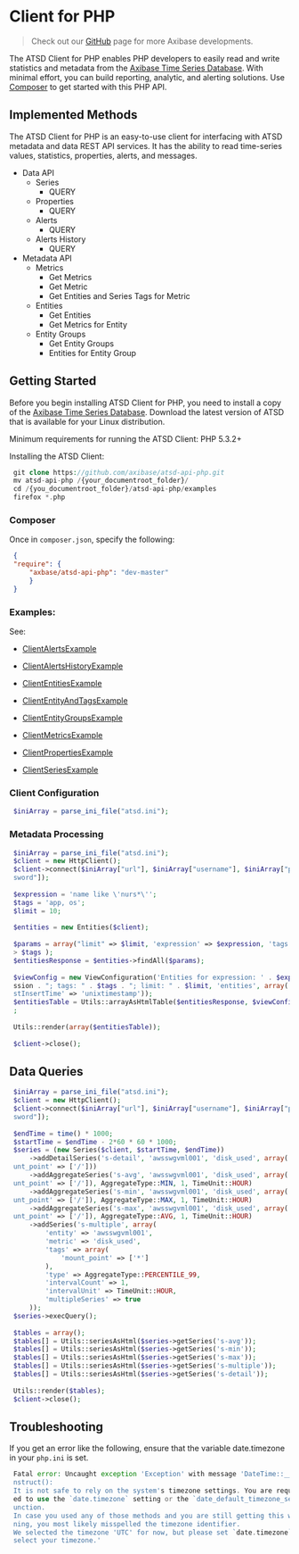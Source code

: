 # Client for PHP

> Check out our [GitHub](https://github.com/axibase/atsd-api-php) page for
more Axibase developments.

The ATSD Client for PHP enables PHP developers to easily read and write
statistics and metadata from the [Axibase Time Series
Database](http://axibase.com/products/axibase-time-series-database/).
With minimal effort, you can build reporting, analytic, and alerting
solutions.
Use [Composer](https://packagist.org/packages/axibase/atsd-api-php) to
get started with this PHP API.

## Implemented Methods

The ATSD Client for PHP is an easy-to-use client for interfacing with
ATSD metadata and data REST API services. It has the ability to read
time-series values, statistics, properties, alerts, and messages.

-   Data API
    -   Series
        -   QUERY
    -   Properties
        -   QUERY
    -   Alerts
        -   QUERY
    -   Alerts History
        -   QUERY
-   Metadata API
    -   Metrics
        -   Get Metrics
        -   Get Metric
        -   Get Entities and Series Tags for Metric
    -   Entities
        -   Get Entities
        -   Get Metrics for Entity
    -   Entity Groups
        -   Get Entity Groups
        -   Entities for Entity Group

## Getting Started

Before you begin installing ATSD Client for PHP, you need to install a
copy of the [Axibase Time Series
Database](http://axibase.com/products/axibase-time-series-database/).
Download the latest version of ATSD that is available for your Linux
distribution.

Minimum requirements for running the ATSD Client: PHP 5.3.2+

Installing the ATSD Client:

```php
 git clone https://github.com/axibase/atsd-api-php.git                    
 mv atsd-api-php /{your_documentroot_folder}/                             
 cd /{you_documentroot_folder}/atsd-api-php/examples                      
 firefox *.php                                                            
```

### **Composer**

Once in `composer.json`, specify the following:

```json
 {                                                                        
 "require": {                                                             
     "axbase/atsd-api-php": "dev-master"                                  
     }                                                                    
 }                                                                        
```

### Examples:

See:

- [ClientAlertsExample](http://htmlpreview.github.io/?https://github.com/axibase/atsd-api-php/blob/master/examples/AlertsExample.html)

- [ClientAlertsHistoryExample](http://htmlpreview.github.io/?https://github.com/axibase/atsd-api-php/blob/master/examples/AlertsHistoryExample.html)

- [ClientEntitiesExample](http://htmlpreview.github.io/?https://github.com/axibase/atsd-api-php/blob/master/examples/EntitiesExample.html)

- [ClientEntityAndTagsExample](http://htmlpreview.github.io/?https://github.com/axibase/atsd-api-php/blob/master/examples/EntityAndTagsExample.html)

- [ClientEntityGroupsExample](http://htmlpreview.github.io/?https://github.com/axibase/atsd-api-php/blob/master/examples/EntityGroupsExample.html)

- [ClientMetricsExample](http://htmlpreview.github.io/?https://github.com/axibase/atsd-api-php/blob/master/examples/MetricsExample.html)

- [ClientPropertiesExample](http://htmlpreview.github.io/?https://github.com/axibase/atsd-api-php/blob/master/examples/PropertiesExample.html)

- [ClientSeriesExample](http://htmlpreview.github.io/?https://github.com/axibase/atsd-api-php/blob/master/examples/SeriesExample.html)

### Client Configuration

```php
 $iniArray = parse_ini_file("atsd.ini");                                  
```

### Metadata Processing

```php
 $iniArray = parse_ini_file("atsd.ini");                                  
 $client = new HttpClient();                                              
 $client->connect($iniArray["url"], $iniArray["username"], $iniArray["pas 
 sword"]);                                                                
                                                                          
 $expression = 'name like \'nurs*\'';                                     
 $tags = 'app, os';                                                       
 $limit = 10;                                                             
                                                                          
 $entities = new Entities($client);                                       
                                                                          
 $params = array("limit" => $limit, 'expression' => $expression, 'tags' = 
 > $tags );                                                               
 $entitiesResponse = $entities->findAll($params);                         
                                                                          
 $viewConfig = new ViewConfiguration('Entities for expression: ' . $expre 
 ssion . "; tags: " . $tags . "; limit: " . $limit, 'entities', array('la 
 stInsertTime' => 'unixtimestamp'));                                      
 $entitiesTable = Utils::arrayAsHtmlTable($entitiesResponse, $viewConfig) 
 ;                                                                        
                                                                          
 Utils::render(array($entitiesTable));                                    
                                                                          
 $client->close();                                                        
```

## Data Queries

```php
 $iniArray = parse_ini_file("atsd.ini");                                  
 $client = new HttpClient();                                              
 $client->connect($iniArray["url"], $iniArray["username"], $iniArray["pas 
 sword"]);                                                                
                                                                          
 $endTime = time() * 1000;                                                
 $startTime = $endTime - 2*60 * 60 * 1000;                                
 $series = (new Series($client, $startTime, $endTime))                    
     ->addDetailSeries('s-detail', 'awsswgvml001', 'disk_used', array('mo 
 unt_point' => ['/']))                                                    
     ->addAggregateSeries('s-avg', 'awsswgvml001', 'disk_used', array('mo 
 unt_point' => ['/']), AggregateType::MIN, 1, TimeUnit::HOUR)             
     ->addAggregateSeries('s-min', 'awsswgvml001', 'disk_used', array('mo 
 unt_point' => ['/']), AggregateType::MAX, 1, TimeUnit::HOUR)             
     ->addAggregateSeries('s-max', 'awsswgvml001', 'disk_used', array('mo 
 unt_point' => ['/']), AggregateType::AVG, 1, TimeUnit::HOUR)             
     ->addSeries('s-multiple', array(                                     
         'entity' => 'awsswgvml001',                                      
         'metric' => 'disk_used',                                         
         'tags' => array(                                                 
             'mount_point' => ['*']                                       
         ),                                                               
         'type' => AggregateType::PERCENTILE_99,                          
         'intervalCount' => 1,                                            
         'intervalUnit' => TimeUnit::HOUR,                                
         'multipleSeries' => true                                         
     ));                                                                  
 $series->execQuery();                                                    
                                                                          
 $tables = array();                                                       
 $tables[] = Utils::seriesAsHtml($series->getSeries('s-avg'));            
 $tables[] = Utils::seriesAsHtml($series->getSeries('s-min'));            
 $tables[] = Utils::seriesAsHtml($series->getSeries('s-max'));            
 $tables[] = Utils::seriesAsHtml($series->getSeries('s-multiple'));       
 $tables[] = Utils::seriesAsHtml($series->getSeries('s-detail'));         
                                                                          
 Utils::render($tables);                                                  
 $client->close();                                                        
```

## Troubleshooting

If you get an error like the following, ensure that the variable
date.timezone in your `php.ini` is set.

```php
 Fatal error: Uncaught exception 'Exception' with message 'DateTime::__co 
 nstruct():                                                               
 It is not safe to rely on the system's timezone settings. You are requir 
 ed to use the `date.timezone` setting or the `date_default_timezone_set()`` f 
 unction.                                                                 
 In case you used any of those methods and you are still getting this war 
 ning, you most likely misspelled the timezone identifier.                
 We selected the timezone 'UTC' for now, but please set `date.timezone` to  
 select your timezone.'
```
